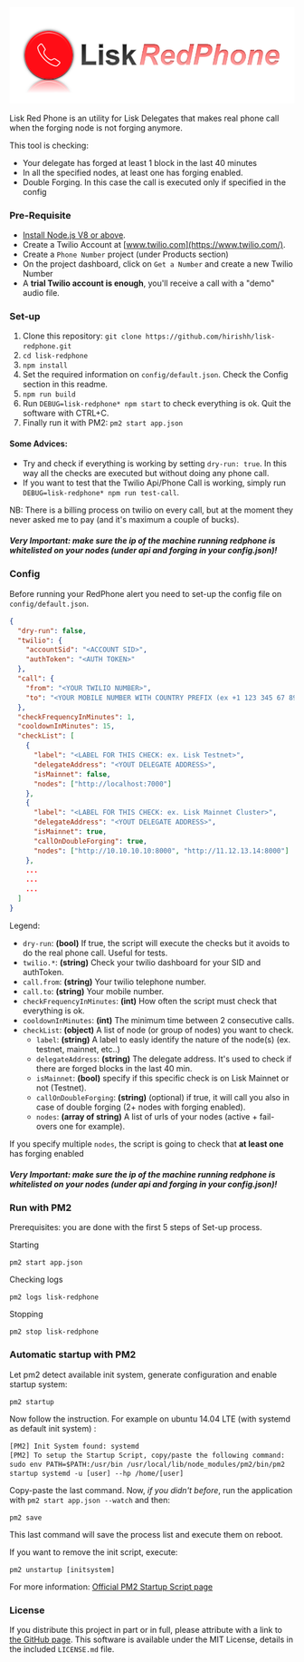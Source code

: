 ![Alt text](logo.png?raw=true "Title")

Lisk Red Phone is an utility for Lisk Delegates that makes real phone call when the forging node is not forging anymore.

This tool is checking:
- Your delegate has forged at least 1 block in the last 40 minutes
- In all the specified nodes, at least one has forging enabled.
- Double Forging. In this case the call is executed only if specified in the config

### Pre-Requisite ###

- [Install Node.js V8 or above](https://nodejs.org/download/).
- Create a Twilio Account at [www.twilio.com](https://www.twilio.com/).
- Create a `Phone Number` project (under Products section)
- On the project dashboard, click on `Get a Number` and create a new Twilio Number
- A **trial Twilio account is enough**, you'll receive a call with a "demo" audio file.

### Set-up ###

1. Clone this repository: `git clone https://github.com/hirishh/lisk-redphone.git`
2. `cd lisk-redphone`
3. `npm install`
4. Set the required information on `config/default.json`. Check the Config section in this readme.
5. `npm run build`
6. Run `DEBUG=lisk-redphone* npm start` to check everything is ok. Quit the software with CTRL+C.
7. Finally run it with PM2: `pm2 start app.json`

#### Some Advices:
- Try and check if everything is working by setting `dry-run: true`. 
In this way all the checks are executed but without doing any phone call.
- If you want to test that the Twilio Api/Phone Call is working, simply run `DEBUG=lisk-redphone* npm run test-call`.

NB: There is a billing process on twilio on every call, but at the moment they never asked me to pay (and it's maximum a couple of bucks).

##### Very Important: make sure the ip of the machine running redphone is whitelisted on your nodes (under api and forging in your config.json)!

### Config ###

Before running your RedPhone alert you need to set-up the config file on `config/default.json`.

```json
{
  "dry-run": false,
  "twilio": {
    "accountSid": "<ACCOUNT SID>",
    "authToken": "<AUTH TOKEN>"
  },
  "call": {
    "from": "<YOUR TWILIO NUMBER>",
    "to": "<YOUR MOBILE NUMBER WITH COUNTRY PREFIX (ex +1 123 345 67 89)>"
  },
  "checkFrequencyInMinutes": 1,
  "cooldownInMinutes": 15,
  "checkList": [
    {
      "label": "<LABEL FOR THIS CHECK: ex. Lisk Testnet>",
      "delegateAddress": "<YOUT DELEGATE ADDRESS>",
      "isMainnet": false,
      "nodes": ["http://localhost:7000"]
    },
    {
      "label": "<LABEL FOR THIS CHECK: ex. Lisk Mainnet Cluster>",
      "delegateAddress": "<YOUT DELEGATE ADDRESS>",
      "isMainnet": true,
      "callOnDoubleForging": true,
      "nodes": ["http://10.10.10.10:8000", "http://11.12.13.14:8000"]
    },
    ...
    ...
    ...
  ]
}
```

Legend:
- `dry-run`: **(bool)** If true, the script will execute the checks but it avoids to do the real phone call. Useful for tests.
- `twilio.*`: **(string)** Check your twilio dashboard for your SID and authToken.
- `call.from`: **(string)** Your twilio telephone number. 
- `call.to`: **(string)** Your mobile number. 
- `checkFrequencyInMinutes`: **(int)** How often the script must check that everything is ok. 
- `cooldownInMinutes`: **(int)** The minimum time between 2 consecutive calls. 
- `checkList`: **(object)** A list of node (or group of nodes) you want to check.
    - `label`: **(string)** A label to easly identify the nature of the node(s) (ex. testnet, mainnet, etc..)
    - `delegateAddress`: **(string)** The delegate address. It's used to check if there are forged blocks in the last 40 min. 
    - `isMainnet`: **(bool)** specify if this specific check is on Lisk Mainnet or not (Testnet). 
    - `callOnDoubleForging`: **(string)** (optional) if true, it will call you also in case of double forging (2+ nodes with forging enabled). 
    - `nodes`: **(array of string)** A list of urls of your nodes (active + fail-overs one for example).
    
If you specify multiple `nodes`, the script is going to check that **at least one** has forging enabled

##### Very Important: make sure the ip of the machine running redphone is whitelisted on your nodes (under api and forging in your config.json)!

### Run with PM2 ###

Prerequisites: you are done with the first 5 steps of Set-up process.

Starting
```
pm2 start app.json
```

Checking logs
```
pm2 logs lisk-redphone
```

Stopping
```
pm2 stop lisk-redphone
```

### Automatic startup with PM2 ###

Let pm2 detect available init system, generate configuration and enable startup system:

```
pm2 startup
```

Now follow the instruction. For example on ubuntu 14.04 LTE (with systemd as default init system) :

```
[PM2] Init System found: systemd
[PM2] To setup the Startup Script, copy/paste the following command:
sudo env PATH=$PATH:/usr/bin /usr/local/lib/node_modules/pm2/bin/pm2 startup systemd -u [user] --hp /home/[user]
```

Copy-paste the last command. Now, *if you didn't before*, run the application with ```pm2 start app.json --watch``` and then:
```
pm2 save
```

This last command will save the process list and execute them on reboot.

If you want to remove the init script, execute:
```
pm2 unstartup [initsystem]
```

For more information:  [Official PM2 Startup Script page](http://pm2.keymetrics.io/docs/usage/startup/#generating-a-startup-script)

### License ###

If you distribute this project in part or in full, please attribute with a link to [the GitHub page](https://github.com/hirishh/lisk-redline). This software is available under the MIT License, details in the included `LICENSE.md` file.
